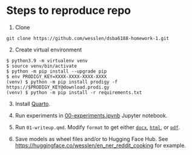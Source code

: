 # Steps to reproduce repo

1. Clone

```
git clone https://github.com/wesslen/dsba6188-homework-1.git
```

2. Create virtual environment

```
$ python3.9 -m virtualenv venv
$ source venv/bin/activate
$ python -m pip install --upgrade pip
$ env PRODIGY_KEY=XXXX-XXXX-XXXX-XXXX
(venv) $ python -m pip install prodigy -f https://$PRODIGY_KEY@download.prodi.gy
(venv) $ python -m pip install -r requirements.txt
```

3. Install [Quarto](https://quarto.org/docs/get-started/). 

4. Run experiments in [00-experiments.ipynb](/00-experiments.ipynb) Jupyter notebook. 

5. Run `01-writeup.qmd`. Modify `format` to get either [`docx`](/01-writeup.docx), [`html`](/01-writeup.html), or [`pdf`](/01-writeup.pdf).

6. Save models as wheel files and/or to Hugging Face Hub. See https://huggingface.co/wesslen/en_ner_reddit_cooking for example.
